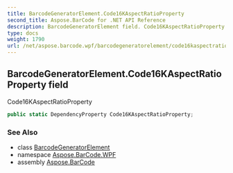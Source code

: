 ```yaml
---
title: BarcodeGeneratorElement.Code16KAspectRatioProperty
second_title: Aspose.BarCode for .NET API Reference
description: BarcodeGeneratorElement field. Code16KAspectRatioProperty
type: docs
weight: 1790
url: /net/aspose.barcode.wpf/barcodegeneratorelement/code16kaspectratioproperty/
---
```

## BarcodeGeneratorElement.Code16KAspectRatioProperty field

Code16KAspectRatioProperty

```csharp
public static DependencyProperty Code16KAspectRatioProperty;
```

### See Also

* class [BarcodeGeneratorElement](../)
* namespace [Aspose.BarCode.WPF](../../barcodegeneratorelement/)
* assembly [Aspose.BarCode](../../../)


